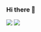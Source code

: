 ### Hi there 👋

<img src="https://github-readme-stats.vercel.app/api/top-langs/?username=faraz-git&hide_progress=true" />

<img src="https://github-readme-stats.vercel.app/api?username=faraz-git&show_icons=true&theme=radical" />
